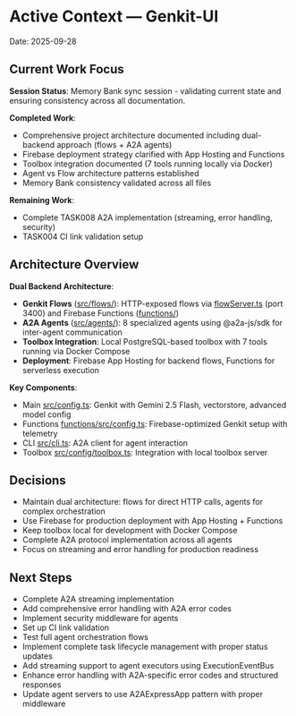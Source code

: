 # Active Context — Genkit-UI

Date: 2025-09-28

## Current Work Focus

**Session Status**: Memory Bank sync session - validating current state and ensuring consistency across all documentation.

**Completed Work**:

- Comprehensive project architecture documented including dual-backend approach (flows + A2A agents)
- Firebase deployment strategy clarified with App Hosting and Functions
- Toolbox integration documented (7 tools running locally via Docker)
- Agent vs Flow architecture patterns established
- Memory Bank consistency validated across all files

**Remaining Work**:

- Complete TASK008 A2A implementation (streaming, error handling, security)
- TASK004 CI link validation setup

## Architecture Overview

**Dual Backend Architecture**:

- **Genkit Flows** ([src/flows/](../src/flows/)): HTTP-exposed flows via [flowServer.ts](../src/flowServer.ts) (port 3400) and Firebase Functions ([functions/](../functions/))
- **A2A Agents** ([src/agents/](../src/agents/)): 8 specialized agents using @a2a-js/sdk for inter-agent communication
- **Toolbox Integration**: Local PostgreSQL-based toolbox with 7 tools running via Docker Compose
- **Deployment**: Firebase App Hosting for backend flows, Functions for serverless execution

**Key Components**:

- Main [src/config.ts](../src/config.ts): Genkit with Gemini 2.5 Flash, vectorstore, advanced model config
- Functions [functions/src/config.ts](../functions/src/config.ts): Firebase-optimized Genkit setup with telemetry
- CLI [src/cli.ts](../src/cli.ts): A2A client for agent interaction
- Toolbox [src/config/toolbox.ts](../src/config/toolbox.ts): Integration with local toolbox server

## Decisions

- Maintain dual architecture: flows for direct HTTP calls, agents for complex orchestration
- Use Firebase for production deployment with App Hosting + Functions
- Keep toolbox local for development with Docker Compose
- Complete A2A protocol implementation across all agents
- Focus on streaming and error handling for production readiness

## Next Steps

- Complete A2A streaming implementation
- Add comprehensive error handling with A2A error codes
- Implement security middleware for agents
- Set up CI link validation
- Test full agent orchestration flows
- Implement complete task lifecycle management with proper status updates
- Add streaming support to agent executors using ExecutionEventBus
- Enhance error handling with A2A-specific error codes and structured responses
- Update agent servers to use A2AExpressApp pattern with proper middleware
